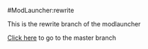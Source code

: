#ModLauncher:rewrite

This is the rewrite branch of the modlauncher

[Click here](/eyeballcode/ModLauncher/tree/rewrite) to go to the master branch
